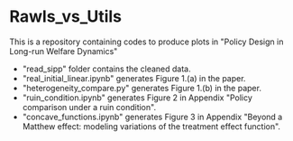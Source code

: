 # Rawls_vs_Utils
This is a repository containing codes to produce plots in "Policy Design in Long-run Welfare Dynamics"

* "read_sipp" folder contains the cleaned data.
* "real_initial_linear.ipynb" generates Figure 1.(a) in the paper.
* "heterogeneity_compare.py" generates Figure 1.(b) in the paper.
* "ruin_condition.ipynb" generates Figure 2 in Appendix "Policy comparison under a ruin condition".
* "concave_functions.ipynb" generates Figure 3 in Appendix "Beyond a Matthew effect: modeling variations of the treatment effect function".
